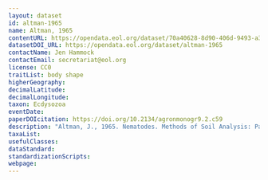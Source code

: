 ```yaml
---
layout: dataset
id: altman-1965
name: Altman, 1965
contentURL: https://opendata.eol.org/dataset/70a40628-8d90-406d-9493-a3669466d8f6/resource/ea43348f-c05a-4e5a-bf64-7b1e48ee43bb/download/altman.zip
datasetDOI_URL: https://opendata.eol.org/dataset/altman-1965
contactName: Jen Hammock
contactEmail: secretariat@eol.org
license: CC0
traitList: body shape
higherGeography:
decimalLatitude:
decimalLongitude:
taxon: Ecdysozoa
eventDate:
paperDOIcitation: https://doi.org/10.2134/agronmonogr9.2.c59
description: "Altman, J., 1965. Nematodes. Methods of Soil Analysis: Part 2 Chemical and Microbiological Properties, 9, pp.1517-1523. https://doi.org/10.2134/agronmonogr9.2.c59"
taxaList: 
usefulClasses:
dataStandard:
standardizationScripts:
webpage:
---
```


